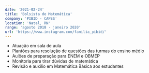 ```yaml
---
date: '2021-02-24'
title: 'Bolsista de Matemática'
company: 'PIBID - CAPES'
location: 'Natal, RN'
range: 'agosto 2018 - janeiro 2020'
url: 'https://www.instagram.com/familia_pibid/'
---
```


- Atuação em sala de aula
- Plantões para resolução de questões das turmas do ensino médio
- Aulões de preparação para ENEM e OBMEP
- Monitoria para tirar dúvidas de matemática
- Revisão e auxílio em Matemática Básica aos estudantes
